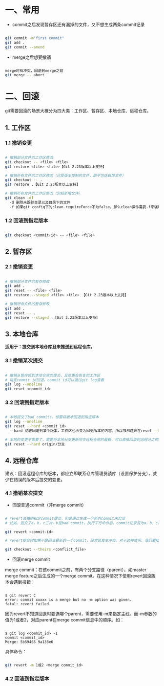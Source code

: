 
# 一、常用


- commit之后发现暂存区还有漏掉的文件，又不想生成两条commit记录

```bash

git commit -m"first commit"
git add .
git commit --amend

```

- merge之后想要撤销

```bash

merge时有冲突，回退到merge之前
git merge -- abort

```


# 二、回滚

git需要回滚的场景大概分为四大类：工作区、暂存区、本地仓库、远程仓库。

## 1. 工作区

### 1.1 撤销变更

```bash

# 撤销部分文件的工作区修改
git checkout -- <file> <file>
git restore <file> <file>【Git 2.23版本以上支持】

# 撤销所有文件的工作区修改（已受版本控制的文件，即不包括新增文件）
git checkout -- .
git restore .【Git 2.23版本以上支持】

# 撤销所有文件的工作区修改（包括新增文件）
git clean -df
  -d 删除未跟踪目录以及目录下的文件
  -f 如果git config下的clean.requireForce不为false，那么clean操作需要-f来强制执行

```

### 1.2 回滚到指定版本

```bash

git checkout <commit-id> -- <file> <file>

```

## 2. 暂存区

### 2.1 撤销变更

```bash

# 撤销部分文件的暂存修改
git add .
git reset -- <file> <file>
git restore --staged <file> <file> 【Git 2.23版本以上支持】

# 撤销所有文件的暂存修改
git add .
git reset -- .
git restore --staged .【Git 2.23版本以上支持】

```

## 3. 本地仓库

**适用于：提交到本地仓库且未推送到远程仓库。**

### 3.1 撤销某次提交

```bash

# 撤销从暂存区到本地仓库的提交，且变更会恢复到工作区
# 指定commit_id回退，commit_id可以通过git log查看
git log --oneline
git reset <commit_id>

```

### 3.2 回滚到指定版本

```bash

# 本地提交了bad commits，想要将版本回退到指定版本
git log --oneline
git reset --hard <commit_id>
  --hard 彻底回退到某个版本，工作区也会变为回退版本的内容。所以强烈建议在reset --hard之前，先把本地未提交的修改stash

# 本地的变更不需要了，需要将本地分支更新同步远程仓库的最新，可以直接回滚到远程分之的版本即可
git reset --hard origin/分支

```

## 4. 远程仓库

建议：回滚远程仓库的版本，都应立即联系仓库管理员锁库（设置保护分支），减少在错误的版本后提交的变更。

### 4.1 撤销某次提交

- 回滚普通commit（非merge commit）

```bash

# revert会撤销指定commit提交，但是通过生成一个新的commit来实现
# 比如，提交了a，b，c三次，b是bad commit，执行下行命令后，commit记录变为a，b，c，b'

git revert <commit-id>

# revert提交时如果不是回滚最新的一个commit，经常会发生冲突。对于这种情况，我们要知道，ours版本代表本地分支的最新版本，theirs版本代表要revert的commit的之前的版本，一般使用后者

git checkout --theirs <conflict_file>

```

- 回滚merge commit

merge commit：在该commit之前，有两个分支路径（parent）。如master merge feature之后生成的一个merge commit。在这种情况下使用revert回滚版本会遇到报错：

```

$ git revert C
error: commit xxxxx is a merge but no -m option was given.
fatal: revert failed

```

因为revert不知道回退时要选哪个parent，需要使用-m来指定主线。而-m参数的值为1或者2，对应parent在merge commit信息中的顺序。如：

```

$ git log <commit_id> -1
commit <commit_id>
Merge: 5b59465 9a138e6

```

具体命令：

```bash

git revert -m 1或2 <merge commit_id>

```



### 4.2 回滚到指定版本


